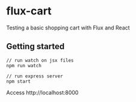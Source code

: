 # flux-cart
Testing a basic shopping cart with Flux and React

## Getting started

```
// run watch on jsx files
npm run watch

// run express server
npm start
```

Access http://localhost:8000
